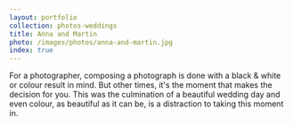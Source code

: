 ```yaml
---
layout: portfolio
collection: photos-weddings
title: Anna and Martin
photo: /images/photos/anna-and-martin.jpg
index: true
---
```

For a photographer, composing a photograph is done with a black & white or colour result in mind. But other times, it's the moment that makes the decision for you. This was the culmination of a beautiful wedding day and even colour, as beautiful as it can be, is a distraction to taking this moment in.